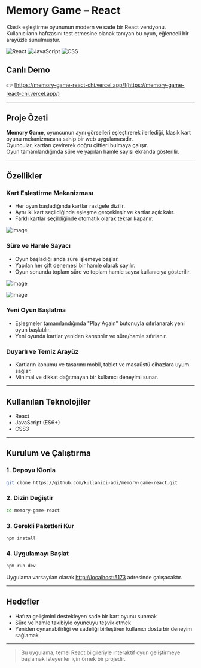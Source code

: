 #  Memory Game – React

Klasik eşleştirme oyununun modern ve sade bir React versiyonu.  
Kullanıcıların hafızasını test etmesine olanak tanıyan bu oyun, eğlenceli bir arayüzle sunulmuştur.

![React](https://img.shields.io/badge/React-20232A?style=for-the-badge&logo=react)
![JavaScript](https://img.shields.io/badge/JavaScript-F7DF1E?style=for-the-badge&logo=javascript)
![CSS](https://img.shields.io/badge/CSS-1572B6?style=for-the-badge&logo=css3)

##  Canlı Demo

👉 [https://memory-game-react-chi.vercel.app/](https://memory-game-react-chi.vercel.app/)

---

##  Proje Özeti

**Memory Game**, oyuncunun aynı görselleri eşleştirerek ilerlediği, klasik kart oyunu mekanizmasına sahip bir web uygulamasıdır.  
Oyuncular, kartları çevirerek doğru çiftleri bulmaya çalışır.  
Oyun tamamlandığında süre ve yapılan hamle sayısı ekranda gösterilir.

---

##  Özellikler

###  Kart Eşleştirme Mekanizması

- Her oyun başladığında kartlar rastgele dizilir.
- Aynı iki kart seçildiğinde eşleşme gerçekleşir ve kartlar açık kalır.
- Farklı kartlar seçildiğinde otomatik olarak tekrar kapanır.

![image](https://github.com/user-attachments/assets/a34256ea-92fb-4196-9dab-02ad652b987b)


###  Süre ve Hamle Sayacı

- Oyun başladığı anda süre işlemeye başlar.
- Yapılan her çift denemesi bir hamle olarak sayılır.
- Oyun sonunda toplam süre ve toplam hamle sayısı kullanıcıya gösterilir.


![image](https://github.com/user-attachments/assets/e5b3c9ce-b63a-4a78-9336-d49b8d89ae14)

![image](https://github.com/user-attachments/assets/16bcd453-98e5-4407-894c-a4103aec7709)


###  Yeni Oyun Başlatma

- Eşleşmeler tamamlandığında "Play Again" butonuyla sıfırlanarak yeni oyun başlatılır.
- Yeni oyunda kartlar yeniden karıştırılır ve süre/hamle sıfırlanır.

###  Duyarlı ve Temiz Arayüz

- Kartların konumu ve tasarımı mobil, tablet ve masaüstü cihazlara uyum sağlar.
- Minimal ve dikkat dağıtmayan bir kullanıcı deneyimi sunar.

---

##  Kullanılan Teknolojiler

- React  
- JavaScript (ES6+)  
- CSS3  

---

##  Kurulum ve Çalıştırma

### 1. Depoyu Klonla

```bash
git clone https://github.com/kullanici-adi/memory-game-react.git
```

### 2. Dizin Değiştir

```bash
cd memory-game-react
```

### 3. Gerekli Paketleri Kur

```bash
npm install
```

### 4. Uygulamayı Başlat

```bash
npm run dev
```

Uygulama varsayılan olarak [http://localhost:5173](http://localhost:5173) adresinde çalışacaktır.

---

##  Hedefler

- Hafıza gelişimini destekleyen sade bir kart oyunu sunmak  
- Süre ve hamle takibiyle oyuncuyu teşvik etmek  
- Yeniden oynanabilirliği ve sadeliği birleştiren kullanıcı dostu bir deneyim sağlamak  

---

> Bu uygulama, temel React bilgileriyle interaktif oyun geliştirmeye başlamak isteyenler için örnek bir projedir.
